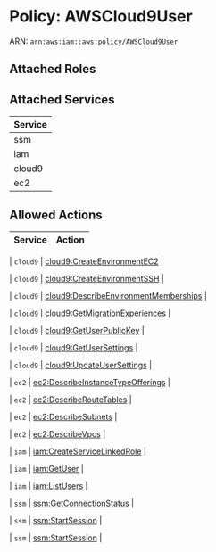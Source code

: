 # Policy: AWSCloud9User

ARN: `arn:aws:iam::aws:policy/AWSCloud9User`

## Attached Roles

## Attached Services

| Service |
|---------|
| ssm |
| iam |
| cloud9 |
| ec2 |

## Allowed Actions

| Service | Action |
|:-------:|--------|

| `cloud9` | [cloud9:CreateEnvironmentEC2](../actions.md#cloud9:createenvironmentec2) |

| `cloud9` | [cloud9:CreateEnvironmentSSH](../actions.md#cloud9:createenvironmentssh) |

| `cloud9` | [cloud9:DescribeEnvironmentMemberships](../actions.md#cloud9:describeenvironmentmemberships) |

| `cloud9` | [cloud9:GetMigrationExperiences](../actions.md#cloud9:getmigrationexperiences) |

| `cloud9` | [cloud9:GetUserPublicKey](../actions.md#cloud9:getuserpublickey) |

| `cloud9` | [cloud9:GetUserSettings](../actions.md#cloud9:getusersettings) |

| `cloud9` | [cloud9:UpdateUserSettings](../actions.md#cloud9:updateusersettings) |

| `ec2` | [ec2:DescribeInstanceTypeOfferings](../actions.md#ec2:describeinstancetypeofferings) |

| `ec2` | [ec2:DescribeRouteTables](../actions.md#ec2:describeroutetables) |

| `ec2` | [ec2:DescribeSubnets](../actions.md#ec2:describesubnets) |

| `ec2` | [ec2:DescribeVpcs](../actions.md#ec2:describevpcs) |

| `iam` | [iam:CreateServiceLinkedRole](../actions.md#iam:createservicelinkedrole) |

| `iam` | [iam:GetUser](../actions.md#iam:getuser) |

| `iam` | [iam:ListUsers](../actions.md#iam:listusers) |

| `ssm` | [ssm:GetConnectionStatus](../actions.md#ssm:getconnectionstatus) |

| `ssm` | [ssm:StartSession](../actions.md#ssm:startsession) |

| `ssm` | [ssm:StartSession](../actions.md#ssm:startsession) |
